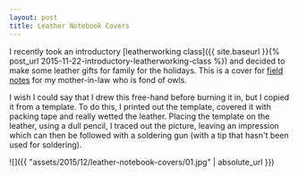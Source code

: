 ```yaml
---
layout: post
title: Leather Notebook Covers
---
```

I recently took an introductory
[leatherworking class]({{ site.baseurl }}{% post_url 2015-11-22-introductory-leatherworking-class %})
and decided to make some leather gifts for family for the holidays. This is a
cover for [field notes](https://fieldnotesbrand.com/) for my mother-in-law who
is fond of owls.

I wish I could say that I drew this free-hand before burning it in, but I copied
it from a template. To do this, I printed out the template, covered it with
packing tape and really wetted the leather. Placing the template on the leather,
using a dull pencil, I traced out the picture, leaving an impression which can
then be followed with a soldering gun (with a tip that hasn't been used for
soldering).

![]({{ "assets/2015/12/leather-notebook-covers/01.jpg" | absolute_url }})

